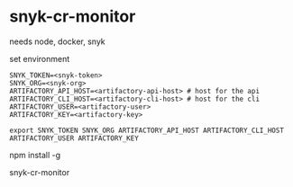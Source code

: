 # snyk-cr-monitor

needs node, docker, snyk 

set environment
```
SNYK_TOKEN=<snyk-token>
SNYK_ORG=<snyk-org>
ARTIFACTORY_API_HOST=<artifactory-api-host> # host for the api
ARTIFACTORY_CLI_HOST=<artifactory-cli-host> # host for the cli
ARTIFACTORY_USER=<artifactory-user>
ARTIFACTORY_KEY=<artifactory-key>

export SNYK_TOKEN SNYK_ORG ARTIFACTORY_API_HOST ARTIFACTORY_CLI_HOST ARTIFACTORY_USER ARTIFACTORY_KEY
```


npm install -g

snyk-cr-monitor
